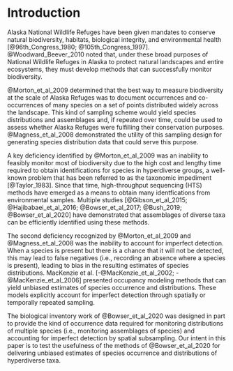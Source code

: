 
# Introduction

Alaska National Wildlife Refuges have been given mandates to conserve natural biodiversity, habitats, biological integrity, and environmental health [@96th_Congress_1980; @105th_Congress_1997]. @Woodward_Beever_2010 noted that, under these broad purposes of National Wildlife Refuges in Alaska to protect natural landscapes and entire ecosystems, they must develop methods that can successfully monitor biodiversity. 

@Morton_et_al_2009 determined that the best way to measure biodiversity at the scale of Alaska Refuges was to document occurrences and co-occurrences of many species on a set of points distributed widely across the landscape. This kind of sampling scheme would yield species distributions and assemblages and, if repeated over time, could be used to assess whether Alaska Refuges were fulfilling their conservation purposes. @Magness_et_al_2008 demonstrated the utility of this sampling design for generating species distribution data that could serve this purpose.

A key deficiency identified by @Morton_et_al_2009 was an inability to feasibly monitor most of biodiversity due to the high cost and lengthy time required to obtain identifications for species in hyperdiverse groups, a well-known problem that has been referred to as the taxonomic impediment [@Taylor_1983]. Since that time, high-throughput sequencing (HTS) methods have emerged as a means to obtain many identfications from environmental samples. Multiple studies [@Gibson_et_al_2015; @Hajibabaei_et_al_2016; @Bowser_et_al_2017; @Bush_2019; @Bowser_et_al_2020] have demonstrated that assemblages of diverse taxa can be efficiently identified using these methods. 

The second deficiency recognized by @Morton_et_al_2009 and @Magness_et_al_2008 was the inability to account for imperfect detection. When a species is present but there is a chance that it will not be detected, this may lead to false negatives (i.e., recording an absence where a species is present), leading to bias in the resulting estimates of species distributions. MacKenzie et al. [-@MacKenzie_et_al_2002; -@MacKenzie_et_al_2006] presented occupancy modeling methods that can yield unbiased estimates of species occurrence and distributions. These models explicitly account for imperfect detection through spatially or temporally repeated sampling.

The biological inventory work of @Bowser_et_al_2020 was designed in part to provide the kind of occurrence data required for monitoring distributions of multiple species (i.e., monitoring assemblages of species) and accounting for imperfect detection by spatial subsampling. Our intent in this paper is to test the usefulness of the methods of @Bowser_et_al_2020 for delivering unbiased estimates of species occurrence and distributions of hyperdiverse taxa.
